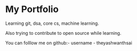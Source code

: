 # My Portfolio













Learning git, dsa, core cs, machine learning.









Also trying to contribute to open source while learning.









You can folllow me on github:- username - theyashwanthsai
